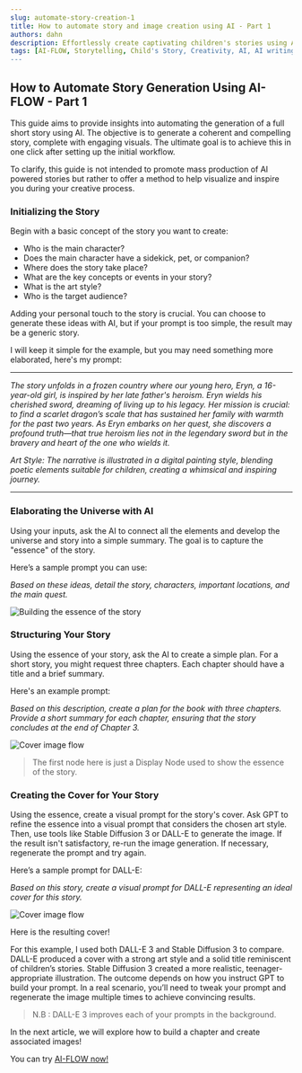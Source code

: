 ```yaml
---
slug: automate-story-creation-1
title: How to automate story and image creation using AI - Part 1
authors: dahn
description: Effortlessly create captivating children's stories using AI-FLOW. Follow our step-by-step guide to enhance your storytelling process with AI tools.
tags: [AI-FLOW, Storytelling, Child's Story, Creativity, AI, AI writing tools]
---
```


<head>
  <meta name="twitter:card" content="summary_large_image"/>
  <meta name="twitter:title" content="How to automate story and image generation using AI" /> 
  <meta name="twitter:description" content="This guide provides a straightforward setup to help you efficiently create captivating AI powered stories using AI-FLOW." />
  <meta name="twitter:creator" content="@AIFlowApp"/>
  <meta name="twitter:image" content="https://docs.ai-flow.net/img/blog-card-images/blog-story-1.png"/>
  <meta name="twitter:image:alt" content="This guide provides a straightforward setup to help you efficiently create captivating AI powered stories using AI-FLOW."/>
  <meta property="og:image" content="https://docs.ai-flow.net/img/blog-card-images/blog-story-1.png" data-rh="true"/>
</head>

## How to Automate Story Generation Using AI-FLOW - Part 1

This guide aims to provide insights into automating the generation of a full short story using AI. The objective is to generate a coherent and compelling story, complete with engaging visuals. The ultimate goal is to achieve this in one click after setting up the initial workflow.

To clarify, this guide is not intended to promote mass production of AI powered stories but rather to offer a method to help visualize and inspire you during your creative process.

### Initializing the Story

Begin with a basic concept of the story you want to create:

- Who is the main character?
- Does the main character have a sidekick, pet, or companion?
- Where does the story take place?
- What are the key concepts or events in your story?
- What is the art style?
- Who is the target audience?

Adding your personal touch to the story is crucial. You can choose to generate these ideas with AI, but if your prompt is too simple, the result may be a generic story.

I will keep it simple for the example, but you may need something more elaborated, here's my prompt:

---

_The story unfolds in a frozen country where our young hero, Eryn, a 16-year-old girl, is inspired by her late father's heroism. Eryn wields his cherished sword, dreaming of living up to his legacy. Her mission is crucial: to find a scarlet dragon’s scale that has sustained her family with warmth for the past two years. As Eryn embarks on her quest, she discovers a profound truth—that true heroism lies not in the legendary sword but in the bravery and heart of the one who wields it._

_Art Style: The narrative is illustrated in a digital painting style, blending poetic elements suitable for children, creating a whimsical and inspiring journey._

---

### Elaborating the Universe with AI

Using your inputs, ask the AI to connect all the elements and develop the universe and story into a simple summary. The goal is to capture the "essence" of the story.

Here’s a sample prompt you can use:

_Based on these ideas, detail the story, characters, important locations, and the main quest._

![Building the essence of the story](/img/blog-images/story-0.png)

### Structuring Your Story

Using the essence of your story, ask the AI to create a simple plan. For a short story, you might request three chapters. Each chapter should have a title and a brief summary.

Here's an example prompt:

_Based on this description, create a plan for the book with three chapters. Provide a short summary for each chapter, ensuring that the story concludes at the end of Chapter 3._

![Cover image flow](/img/blog-images/story-1.png)

> The first node here is just a Display Node used to show the essence of the story.

### Creating the Cover for Your Story

Using the essence, create a visual prompt for the story's cover. Ask GPT to refine the essence into a visual prompt that considers the chosen art style. Then, use tools like Stable Diffusion 3 or DALL-E to generate the image. If the result isn't satisfactory, re-run the image generation. If necessary, regenerate the prompt and try again.

Here’s a sample prompt for DALL-E:

_Based on this story, create a visual prompt for DALL-E representing an ideal cover for this story._

![Cover image flow](/img/blog-images/story-2.png)

Here is the resulting cover!

For this example, I used both DALL-E 3 and Stable Diffusion 3 to compare. DALL-E produced a cover with a strong art style and a solid title reminiscent of children’s stories. Stable Diffusion 3 created a more realistic, teenager-appropriate illustration. The outcome depends on how you instruct GPT to build your prompt. In a real scenario, you’ll need to tweak your prompt and regenerate the image multiple times to achieve convincing results.

> N.B : DALL-E 3 improves each of your prompts in the background.

In the next article, we will explore how to build a chapter and create associated images!

You can try [AI-FLOW now!](https://app.ai-flow.net)
